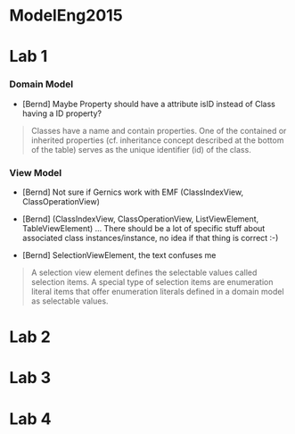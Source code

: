 # ModelEng2015

# Lab 1

### Domain Model
- [Bernd] Maybe Property should have a attribute isID instead of Class having a ID property?

> Classes have a name and contain properties.
One of the contained or inherited properties (cf. inheritance concept described at the bottom of the table) serves as the unique identifier (id) of the class.


### View Model
- [Bernd] Not sure if Gernics work with EMF  (ClassIndexView, ClassOperationView)
- [Bernd] (ClassIndexView, ClassOperationView, ListViewElement, TableViewElement) ... There should be a lot of specific
stuff about associated class instances/instance, no idea if that thing is correct :-)

- [Bernd] SelectionViewElement, the text confuses me 

 > A selection view element defines the selectable values called selection items. A special type of selection items are enumeration literal items that offer enumeration literals defined in a domain model as selectable values.

# Lab 2

# Lab 3

# Lab 4